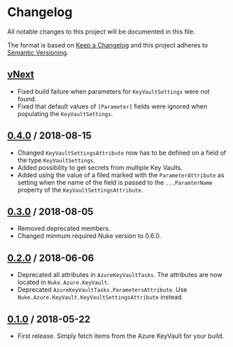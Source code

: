 # Changelog
All notable changes to this project will be documented in this file.

The format is based on [Keep a Changelog](http://keepachangelog.com/en/1.0.0/)
and this project adheres to [Semantic Versioning](http://semver.org/spec/v2.0.0.html).

## [vNext]
- Fixed build failure when parameters for `KeyVaultSettings` were not found.
- Fixed that default values of `[Parameter]` fields were ignored when populating the `KeyVaultSettings`. 
## [0.4.0] / 2018-08-15
- Changed `KeyVaultSettingsAttribute` now has to be defined on a field of the type `KeyVaultSettings`.
- Added possibility to get secrets from multiple Key Vaults.
- Added using the value of a filed marked with the `ParameterAttribute` as setting when the name of the field is passed to the `...ParamterName` property of the `KeyVaultSettingsAttribute`.
## [0.3.0] / 2018-08-05
- Removed deprecated members.
- Changed minmum required Nuke version to 0.6.0.
## [0.2.0] / 2018-06-06
- Deprecated all attributes in `AzureKeyVaultTasks`. The attributes are now located in `Nuke.Azure.KeyVault`.
- Deprecated `AzureKeyVaultTasks.ParametersAttribute`. Use `Nuke.Azure.KeyVault.KeyVaultSettingsAttribute` instead.

## [0.1.0] / 2018-05-22
- First release. Simply fetch items from the Azure KeyVault for your build.

[vNext]: https://github.com/nuke-build/azure-keyvault/compare/0.4.0...HEAD
[0.4.0]: https://github.com/nuke-build/azure-keyvault/compare/0.3.0...0.4.0
[0.3.0]: https://github.com/nuke-build/azure-keyvault/compare/0.2.0...0.3.0
[0.2.0]: https://github.com/nuke-build/azure-keyvault/compare/0.1.0...0.2.0
[0.1.0]: https://github.com/nuke-build/azure-keyvault/tree/0.1.0

